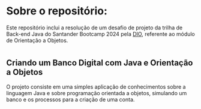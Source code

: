 # Sobre o repositório:
Este repositório inclui a resolução de um desafio de projeto da trilha de Back-end Java do Santander Bootcamp 2024 pela [DIO](https://www.dio.me/), referente ao módulo de Orientação a Objetos. 

#

## Criando um Banco Digital com Java e Orientação a Objetos
O projeto consiste em uma simples aplicação de conhecimentos sobre a linguagem Java e sobre programação orientada a objetos, simulando um banco e os processos para a criação de uma conta.
